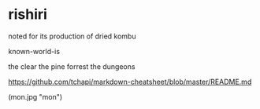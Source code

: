 # rishiri
noted for its production of dried kombu

known-world-is

 the clear
 the pine forrest
 the dungeons

https://github.com/tchapi/markdown-cheatsheet/blob/master/README.md

(mon.jpg "mon")
